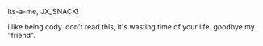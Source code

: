Its-a-me, JX_SNACK!

i like being cody. don't read this, it's wasting time of your life. goodbye my "friend".
